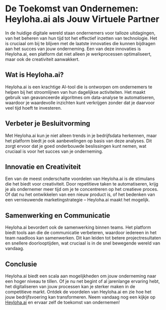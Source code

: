 # De Toekomst van Ondernemen: Heyloha.ai als Jouw Virtuele Partner

In de huidige digitale wereld staan ondernemers voor talloze uitdagingen, van het beheren van hun tijd tot het effectief inzetten van technologie. Het is cruciaal om bij te blijven met de laatste innovaties die kunnen bijdragen aan het succes van jouw onderneming. Een van deze innovaties is Heyloha.ai, een platform dat niet alleen je werkprocessen optimaliseert, maar ook de creativiteit aanwakkert.

## Wat is Heyloha.ai?

Heyloha.ai is een krachtige AI-tool die is ontworpen om ondernemers te helpen bij het stroomlijnen van hun dagelijkse activiteiten. Het maakt gebruik van geavanceerde algoritmes om data-analyse te automatiseren, waardoor je waardevolle inzichten kunt verkrijgen zonder dat je daarvoor veel tijd hoeft te investeren. 

## Verbeter je Besluitvorming

Met Heyloha.ai kun je niet alleen trends in je bedrijfsdata herkennen, maar het platform biedt je ook aanbevelingen op basis van deze analyses. Dit zorgt ervoor dat je goed onderbouwde beslissingen kunt nemen, wat cruciaal is voor het succes van je onderneming. 

## Innovatie en Creativiteit

Een van de meest onderschatte voordelen van Heyloha.ai is de stimulans die het biedt voor creativiteit. Door repetitieve taken te automatiseren, krijg je als ondernemer meer tijd om je te concentreren op het creatieve proces. Of dat nu het ontwikkelen van een nieuw product is, of het bedenken van een vernieuwende marketingstrategie – Heyloha.ai maakt het mogelijk.

## Samenwerking en Communicatie

Heyloha.ai bevordert ook de samenwerking binnen teams. Het platform biedt tools aan die de communicatie verbeteren, waardoor iedereen in het team naadloos kan samenwerken. Dit kan leiden tot betere projectresultaten en snellere doorlooptijden, wat cruciaal is in de snel bewegende wereld van vandaag. 

## Conclusie

Heyloha.ai biedt een scala aan mogelijkheden om jouw onderneming naar een hoger niveau te tillen. Of je nu net begint of al jarenlange ervaring hebt, het digitaliseren van jouw processen kan je sterker maken in de competitieve markt. Ontdek de voordelen van Heyloha.ai en zie hoe het jouw bedrijfsvoering kan transformeren. Neem vandaag nog een kijkje op [Heyloha.ai](https://Heyloha.ai) en ervaar zelf de toekomst van ondernemen!